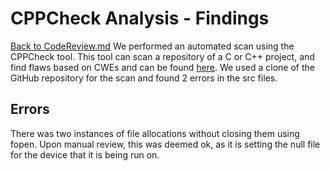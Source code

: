 # CPPCheck Analysis - Findings
[Back to CodeReview.md](https://github.com/JCKelley-CYBR/CYBR-8420-SoftwareAssurance/blob/main/CodeReview.md)
We performed an automated scan using the CPPCheck tool. This tool can scan a repository of a C or C++ project, and find flaws based on CWEs and can be found [here](http://cppcheck.net/). We used a clone of the GitHub repository for the scan and found 2 errors in the src files. 

## Errors
There was two instances of file allocations without closing them using fopen. Upon manual review, this was deemed ok, as it is setting the null file for the device that it is being run on. 